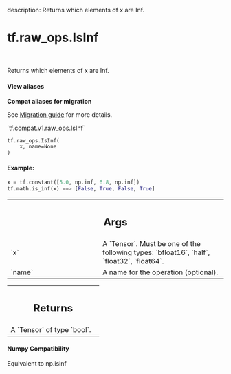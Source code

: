 description: Returns which elements of x are Inf.

<div itemscope itemtype="http://developers.google.com/ReferenceObject">
<meta itemprop="name" content="tf.raw_ops.IsInf" />
<meta itemprop="path" content="Stable" />
</div>

# tf.raw_ops.IsInf

<!-- Insert buttons and diff -->

<table class="tfo-notebook-buttons tfo-api nocontent" align="left">

</table>



Returns which elements of x are Inf.

<section class="expandable">
  <h4 class="showalways">View aliases</h4>
  <p>
<b>Compat aliases for migration</b>
<p>See
<a href="https://www.tensorflow.org/guide/migrate">Migration guide</a> for
more details.</p>
<p>`tf.compat.v1.raw_ops.IsInf`</p>
</p>
</section>

<pre class="devsite-click-to-copy prettyprint lang-py tfo-signature-link">
<code>tf.raw_ops.IsInf(
    x, name=None
)
</code></pre>



<!-- Placeholder for "Used in" -->



#### Example:



```python
x = tf.constant([5.0, np.inf, 6.8, np.inf])
tf.math.is_inf(x) ==> [False, True, False, True]
```

<!-- Tabular view -->
 <table class="responsive fixed orange">
<colgroup><col width="214px"><col></colgroup>
<tr><th colspan="2"><h2 class="add-link">Args</h2></th></tr>

<tr>
<td>
`x`
</td>
<td>
A `Tensor`. Must be one of the following types: `bfloat16`, `half`, `float32`, `float64`.
</td>
</tr><tr>
<td>
`name`
</td>
<td>
A name for the operation (optional).
</td>
</tr>
</table>



<!-- Tabular view -->
 <table class="responsive fixed orange">
<colgroup><col width="214px"><col></colgroup>
<tr><th colspan="2"><h2 class="add-link">Returns</h2></th></tr>
<tr class="alt">
<td colspan="2">
A `Tensor` of type `bool`.
</td>
</tr>

</table>



#### Numpy Compatibility
Equivalent to np.isinf

